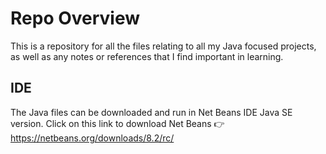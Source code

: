 # Repo Overview
This is a repository for all the files relating to all my Java focused projects, as well as any notes or references that I find important in learning.

## IDE
The Java files can be downloaded and run in Net Beans IDE Java SE version.
Click on this link to download Net Beans 👉 https://netbeans.org/downloads/8.2/rc/  
